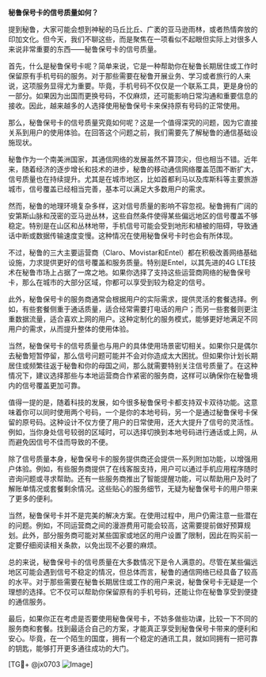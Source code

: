 **秘鲁保号卡的信号质量如何？**

提到秘鲁，大家可能会想到神秘的马丘比丘、广袤的亚马逊雨林，或者热情奔放的印加文化。但今天，我们不聊这些，而是聚焦在一项看似不起眼但实际上对很多人来说非常重要的东西——秘鲁保号卡的信号质量。

首先，什么是秘鲁保号卡呢？简单来说，它是一种帮助你在秘鲁长期居住或工作时保留原有手机号码的服务。对于那些需要在秘鲁开展业务、学习或者旅行的人来说，这项服务显得尤为重要。毕竟，手机号码不仅仅是一个联系工具，更是身份的一部分。如果因为出国而更换号码，不仅麻烦，还可能影响日常沟通和重要信息的接收。因此，越来越多的人选择使用秘鲁保号卡来保持原有号码的正常使用。

那么，秘鲁保号卡的信号质量究竟如何呢？这是一个值得深究的问题，因为它直接关系到用户的使用体验。在回答这个问题之前，我们需要先了解秘鲁的通信基础设施现状。

秘鲁作为一个南美洲国家，其通信网络的发展虽然不算顶尖，但也相当不错。近年来，随着经济的逐步增长和技术的进步，秘鲁的移动通信网络覆盖范围不断扩大，信号质量也在持续提升。尤其是在城市地区，比如首都利马以及库斯科等主要旅游城市，信号覆盖已经相当完善，基本可以满足大多数用户的需求。

然而，秘鲁的地理环境复杂多样，这对信号质量的影响不容忽视。秘鲁拥有广阔的安第斯山脉和茂密的亚马逊丛林，这些自然条件使得某些偏远地区的信号覆盖不够稳定。特别是在山区和丛林地带，手机信号可能会受到地形和植被的阻碍，导致通话中断或数据传输速度变慢。这种情况在使用秘鲁保号卡时也会有所体现。

不过，秘鲁的三大主要运营商（Claro、Movistar和Entel）都在积极改善网络基础设施，力求提供更好的信号覆盖和服务质量。特别是Entel，以其先进的4G LTE技术在秘鲁市场上占据了一席之地。如果你选择了支持这些运营商网络的秘鲁保号卡，那么在城市的大部分区域，你都可以享受到较为稳定的信号。

此外，秘鲁保号卡的服务商通常会根据用户的实际需求，提供灵活的套餐选择。例如，有些套餐侧重于通话质量，适合经常需要打电话的用户；而另一些套餐则更注重数据流量，适合喜欢上网的用户。这种定制化的服务模式，能够更好地满足不同用户的需求，从而提升整体的使用体验。

当然，秘鲁保号卡的信号质量也与用户的具体使用场景密切相关。如果你只是偶尔去秘鲁短暂停留，那么信号问题可能并不会对你造成太大困扰。但如果你计划长期居住或频繁往返于秘鲁和你的母国之间，那么就需要特别关注信号质量了。在这种情况下，建议选择那些与本地运营商合作紧密的服务商，这样可以确保你在秘鲁境内的信号覆盖更加可靠。

值得一提的是，随着科技的发展，如今很多秘鲁保号卡都支持双卡双待功能。这意味着你可以同时使用两个号码，一个是你的本地号码，另一个是通过秘鲁保号卡保留的原号码。这种设计不仅方便了用户的日常使用，还大大提升了信号的灵活性。例如，当你身处信号较弱的区域时，可以选择切换到本地号码进行通话或上网，从而避免因信号不佳而导致的不便。

除了信号质量本身，秘鲁保号卡的服务提供商还会提供一系列附加功能，以增强用户体验。例如，有些服务商提供了在线客服支持，用户可以通过手机应用程序随时咨询问题或寻求帮助。还有一些服务商推出了智能提醒功能，可以帮助用户及时了解账单情况或套餐剩余情况。这些贴心的服务细节，无疑为秘鲁保号卡的用户带来了更多的便利。

当然，秘鲁保号卡并不是完美的解决方案。在使用过程中，用户仍需注意一些潜在的问题。例如，不同运营商之间的漫游费用可能会较高，这需要提前做好预算规划。此外，部分服务商可能对某些国家或地区的用户设置了限制，因此在购买前一定要仔细阅读相关条款，以免出现不必要的麻烦。

总的来说，秘鲁保号卡的信号质量在大多数情况下是令人满意的。尽管在某些偏远地区可能会遇到信号不稳定的情况，但总体而言，秘鲁的通信网络已经具备了较高的水平。对于那些需要在秘鲁长期居住或工作的用户来说，秘鲁保号卡无疑是一个理想的选择。它不仅可以帮助你保留原有的手机号码，还能让你在秘鲁享受到便捷的通信服务。

最后，如果你正在考虑是否要使用秘鲁保号卡，不妨多做些功课，比较一下不同的服务商和套餐。找到最适合自己的方案，才能真正享受到秘鲁保号卡带来的便利和安心。毕竟，在一个陌生的国度，拥有一个稳定的通讯工具，就如同拥有一把可靠的钥匙，能够打开更多通往成功的大门。

[TG💪+ @jx0703 ![Image](https://github.com/user-attachments/assets/dbca1d08-cadb-493c-b0ec-ad6f7a83f270)]